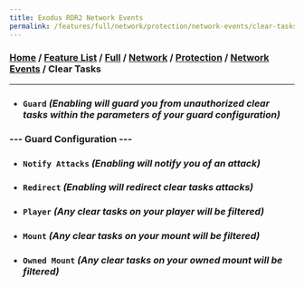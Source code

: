 ```yaml
---
title: Exodus RDR2 Network Events
permalink: /features/full/network/protection/network-events/clear-tasks
---
```

### [Home](/) / [Feature List](/features) / [Full](/features/full) / [Network](/features/full/network) / [Protection](/features/full/network/protection) / [Network Events](/features/full/network/protection/network-events) / Clear Tasks
---
- ### `Guard` *(Enabling will guard you from unauthorized clear tasks within the parameters of your guard configuration)*
### --- Guard Configuration ---
- ### `Notify Attacks` *(Enabling will notify you of an attack)*
- ### `Redirect` *(Enabling will redirect clear tasks attacks)*
- ### `Player` *(Any clear tasks on your player will be filtered)*
- ### `Mount` *(Any clear tasks on your mount will be filtered)*
- ### `Owned Mount` *(Any clear tasks on your owned mount will be filtered)*
